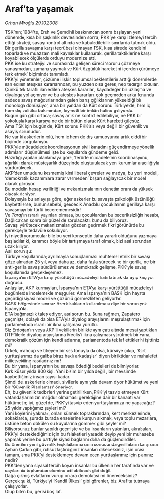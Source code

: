 # Araf’ta yaşamak

*Orhan Miroğlu 29.10.2008*

<div class="taraf_structure_2col_1zq">
<div class="margen_n">



 <p>TSK’nın; 1984’te, Eruh ve Şemdinli baskınından sonra başlayan yeni dönemde, kısa bir şaşkınlık devresinden sonra, PKK’ye karşı izlemeyi tercih ettiği strateji, savaşı kontrol altında ve kabuledilebilir sınırlarda tutmak oldu.<br/>Bir gerilla savaşına karşı tecrübesi olmayan TSK, kısa sürede kendisini toparladı ve muazzam mali kaynaklar kullanarak, gerilla taktiklerine karşı koyabilecek ölçülerde orduyu modernize etti. <br/>PKK ise bu stratejiyi ve sonrasında gelişen süreci ‘sorunu çözmeye yanaşmadan, zamana yaymak ve Kürt özgürlük hareketini içerden çürümeye terk etmek’ biçiminde tanımladı. <br/>PKK’yi yönetenler, çözüme ilişkin toplumsal beklentilerin arttığı dönemlerde ilan edilen ateşkes kararlarından, bu yüzden olsa gerek, hep tedirgin oldular.<br/>Çünkü tek taraflı ilan edilen ateşkes kararları, kaydadeğer bir uzlaşma ve diyaloga yol açmıyor ve bu ateşkes kararları, çok geçmeden arka fonunda sadece savaş mağdurlarından gelen barış çığlıklarının yükseldiği bir monologa dönüşüyor, ama bir yandan da Kürt sorunu Türkiye’de, hem iç hem dış politika bakımından, kıymetli bir imkân haline geliyordu. <br/>Bugün gün gibi ortada; savaş artık ne kontrol edilebiliyor, ne PKK bir yokoluşla karşı karşıya ne de bir bütün olarak Kürt hareketi güçsüz. <br/>Ama TSK için bugün de, Kürt sorunu PKK’siz veya değil, bir güvenlik ve asayiş sorunudur.<br/>Ne var ki askerlerin rolü, hem iç hem de dış kamuoyunda artık ciddi bir biçimde sorgulanıyor.<br/>PKK’yle mücadelede koordinasyonun sivil kanadını güçlendirmeye yönelik adımların düşünülmesi işte bu koşullarda gündeme geldi.<br/>Hazırlığı yapılan planlamaya göre, ‘terörle mücadele’nin koordinasyonu, ağırlıklı olarak müsteşarlık düzeyinde oluşturulacak yeni kurumlar aracılığıyla sürdürülecek.<br/>AKP’den umudunu kesmemiş kimi liberal çevreler ve medya, bu yeni modeli, ‘demokratik kazanımlara zarar vermeden’ başarı sağlayacak bir model olarak görüyor.<br/>Bu modelin hesap verilirliği ve mekanizmalarının denetim oranı da yüksek olacak deniyor.<br/>Dolayısıyla bu anlayışa göre, eğer askerler bu savaşta psikolojik üstünlüğü kaybettilerse, bunun sebebi, gencecik Anadolu çocuklarının gerillaya karşı savaşmayı bir türlü becerememesidir!<br/>Ve <i>Taraf</i>’ın ısrarlı yayınları olmasa, bu çocuklardan bu beceriksizliğin hesabı, Dağlıca’dan sonra bir güzel de sorulacaktı, bunu da biliyoruz.<br/>Savaşı yürütecek mekanizmaları gözden geçirmek fikri görünürde bu gerekçeyle tedavüle sokuluyor.<br/>İyi niyetli yorumcular bile bu yeni konseptin daha yararlı olduğunu yazmaya başladılar ki, kanımca böyle bir tartışmaya taraf olmak, bizi asıl sorundan uzak kılıyor.<br/>Asıl sorun şu:<br/>Türkiye koşullarında; ayrılmayla sonuçlanması muhtemel etnik bir savaşı göze almadan 25 yıl, veya daha az, daha fazla sürecek ne bir gerilla, ne bir anti-gerilla savaş sürdürülemez ve demokratik gelişme, PKK’yle savaş koşullarında gerçekleşemez. <br/>İspanya’nın ETA’ya karşı yürüttüğü mücadeleyi hatırlatmak da ayıp kaçıyor doğrusu.<br/>Anlaşılan, AKP kurmayları, İspanya’nın ETA’ya karşı yürüttüğü mücadeleyi bugünlerde incelemekle meşguller. Ama İspanya’nın BASK için hayata geçirdiği siyasi modeli ve çözümü görmezlikten geliyorlar. <br/>BASK bölgesinde sınırsız özerk hakların kullanılması diye bir sorun yok İspanya’da. <br/>ETA bağımsızlık talep ediyor, asıl sorun bu. Buna rağmen, Zapatero geçmişte, dolaylı da olsa ETA’yla diyalog arayışlarını meşrulaştırmak için parlamentoda ısrarlı bir ikna çalışması yürüttü. <br/>Siz Erdoğan’ın veya AKP’li vekillerin birlikte aynı çatı altında mesai yaptıkları DTP’lilerle diyalog arayışlarına Meclis’i ikna çalışması yürütmek bir yana, demokratik çözüm için kendi adlarına, parlamentoda tek laf ettiklerini işittiniz mi? <br/>Ürkek, mahcup ve titreyen bir ses tonuyla da olsa, kürsüye çıkıp, ‘Kürt yurttaşlarımız da galiba biraz haklı arkadaşlar’ diyen bir iktidar ve muhalefet milletvekiline rastladınız mı?<br/>Bu bir yana, İspanya’nın bu savaşa ödediği bedelleri de bilmiyorlar.<br/>Kırk küsur yılda 800 kişi. Yani bizim bir yılda değil , bir mevsimde kaybettiğimiz insan sayısı kadar.<br/>Şimdi de, askerlerle olmadı, sivillerle aynı yola devam diyor hükümet ve yeni bir ‘Güvenlik Planlaması’ öneriyor. <br/>Eh, bu güvenlik tedbirleri yerine getirilirken, PKK’yi tasvip etmeyen Kürt vatandaşlarımızın mağdur olmaması gerektiğine dair bir kanaati var hükümetin; iyi, güzel de, PKK’yi tasvip eden yurttaşlarımıza ne yapacağız? <br/>25 yıldır yaptığımız şeyleri mi? <br/>Yani köylerini yakmak, onları sürmek topraklarından, kent merkezlerinde, sokaklarda, şurada burada enselerine kurşun sıkmak, veya toplu mezarlara, üstüne beton dökülen su kuyularına gömmek gibi şeyler mi? <br/>Biliyorsunuz bunlar yapıldı geçmişte ve bu insanların yakınları, akrabaları, PKK’yi desteklediğimiz için bu felaketleri yaşadık deyip yeni bir muhasebe yapmak yerine bu partiyle siyasi bağlarını daha da güçlendirdiler.<br/>Bu önerilen yeni güvenlik teşkilatlanmasının sonucunda gerillaların karşısına Ayhan Çarkın gibi, ruhsuzlaştırdığınız insanları dikeceksiniz, işin orası tamam, ama PKK’yi desteklemeye devam eden yurttaşlarımız için planınız nedir?<br/>PKK’den yana siyasal tercih koyan insanlar bu ülkenin her tarafında var ve sayıları da toplumdan elemine edilebilecek gibi değil.<br/>Dağa çıkmış evlatlarını vurup onlara demokrasi mi önereceksiniz?<br/>Gerçek şu ki, Türkiye’yi ‘Kandil Ülkesi’ gibi görenler, bizi Araf’ta tutmaya çalışıyorlar.<br/>Olup biten bu, gerisi boş laf.</p>

<br/>


<div id="taraf_not">
</div>

</div>


</div>
